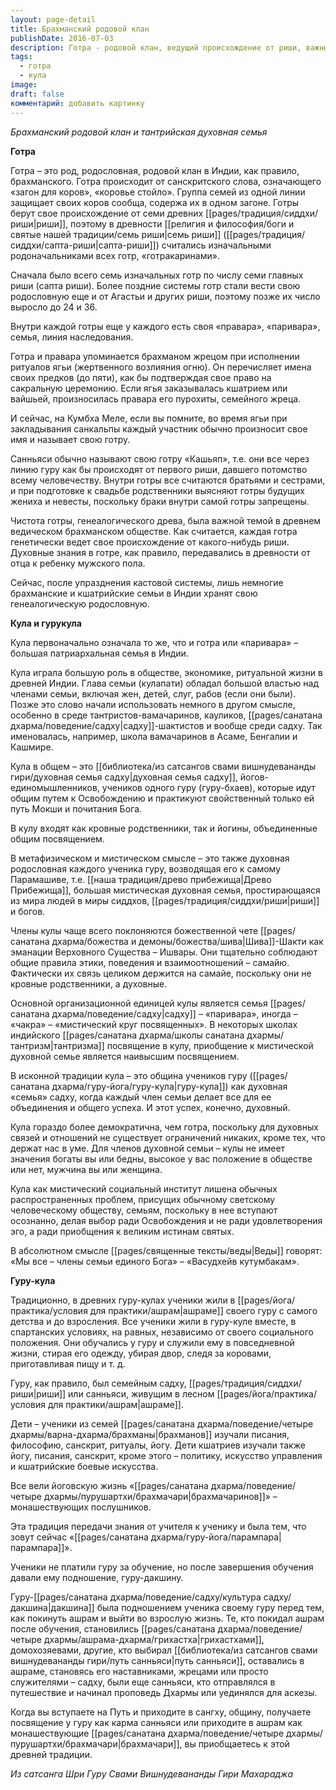 ```yaml
---
layout: page-detail
title: Брахманский родовой клан
publishDate: 2016-07-03
description: Готра - родовой клан, ведущий происхождение от риши, важный для ритуалов и браков. Кула - духовная семья, объединяющая учеников одного гуру вне кровных связей, важна в тантризме как мистическая община и линия передачи. Гурукула - традиция совместного проживания и обучения учеников у гуру в ашраме, где формируется духовная семья и передаётся знание через практику и служение.
tags:
  - готра
  - кула
image: 
draft: false
комментарий: добавить картинку
---
```


_Брахманский родовой клан и тантрийская духовная семья_

**Готра**

Готра – это род, родословная, родовой клан в Индии, как правило, брахманского. Готра происходит от санскритского слова, означающего «загон для коров», «коровье стойло». Группа семей из одной линии защищает своих коров сообща, содержа их в одном загоне. Готры берут свое происхождение от семи древних [[pages/традиция/сиддхи/риши|риши]], поэтому в древности [[религия и философия/боги и святые нашей традиции/семь риши|семь риши]] ([[pages/традиция/сиддхи/сапта-риши|сапта-риши]]) считались изначальными родоначальниками всех готр, «готракаринами».

Сначала было всего семь изначальных готр по числу семи главных риши (сапта риши). Более поздние системы готр стали вести свою родословную еще и от Агастьи и других риши, поэтому позже их число выросло до 24 и 36.

Внутри каждой готры еще у каждого есть своя «правара», «паривара», семья, линия наследования.

Готра и правара упоминается брахманом жрецом при исполнении ритуалов ягьи (жертвенного возлияния огню). Он перечисляет имена своих предков (до пяти), как бы подтверждая свое право на сакральную церемонию. Если ягья заказывалась кшатрием или вайшьей, произносилась правара его пурохиты, семейного жреца.

И сейчас, на Кумбха Меле, если вы помните, во время ягьи при закладывания санкальпы каждый участник обычно произносит свое имя и называет свою готру.

Санньяси обычно называют свою готру «Кашьяп», т.е. они все через линию гуру как бы происходят от первого риши, давшего потомство всему человечеству. Внутри готры все считаются братьями и сестрами, и при подготовке к свадьбе родственники выясняют готры будущих жениха и невесты, поскольку браки внутри самой готры запрещены.

Чистота готры, генеалогического древа, была важной темой в древнем ведическом брахманском обществе. Как считается, каждая готра генетически ведет свое происхождение от какого-нибудь риши. Духовные знания в готре, как правило, передавались в древности от отца к ребенку мужского пола. 

Сейчас, после упразднения кастовой системы, лишь немногие брахманские и кшатрийские семьи в Индии хранят свою генеалогическую родословную.

**Кула и гурукула**

Кула первоначально означала то же, что и готра или «паривара» – большая патриархальная семья в Индии. 

Кула играла большую роль в обществе, экономике, ритуальной жизни в древней Индии. Глава семьи (кулапати) обладал большой властью над членами семьи, включая жен, детей, слуг, рабов (если они были). Позже это слово начали использовать немного в другом смысле, особенно в среде тантристов-вамачаринов, кауликов, [[pages/санатана дхарма/поведение/садху|садху]]-шактистов и вообще среди садху. Так именовалась, например, школа вамачаринов в Асаме, Бенгалии и Кашмире. 

Кула в общем – это [[библиотека/из сатсангов свами вишнудевананды гири/духовная семья садху|духовная семья садху]], йогов-единомышленников, учеников одного гуру (гуру-бхаев), которые идут общим путем к Освобождению и практикуют свойственный только ей путь Мокши и почитания Бога. 

В кулу входят как кровные родственники, так и йогины, объединенные общим посвящением.

В метафизическом и мистическом смысле – это также духовная родословная каждого ученика гуру, возводящая его к самому Парамашиве, т.е. [[наша традиция/древо прибежища|Древо Прибежища]], большая мистическая духовная семья, простирающаяся из мира людей в миры сиддхов, [[pages/традиция/сиддхи/риши|риши]] и богов.

Члены кулы чаще всего поклоняются божественной чете [[pages/санатана дхарма/божества и демоны/божества/шива|Шива]]-Шакти как эманации Верховного Существа – Ишвары. Они тщательно соблюдают общие правила этики, поведения и взаимоотношений – самайю. Фактически их связь целиком держится на самайе, поскольку они не кровные родственники, а духовные.

Основной организационной единицей кулы является семья [[pages/санатана дхарма/поведение/садху|садху]] – «паривара», иногда – «чакра» – «мистический круг посвященных». В некоторых школах индийского [[pages/санатана дхарма/школы санатана дхармы/тантризм|тантризма]] посвящение в кулу, приобщение к мистической духовной семье является наивысшим посвящением. 

В исконной традиции кула – это община учеников гуру ([[pages/санатана дхарма/гуру-йога/гуру-кула|гуру-кула]]) как духовная «семья» садху, когда каждый член семьи делает все для ее объединения и общего успеха. И этот успех, конечно, духовный.

Кула гораздо более демократична, чем готра, поскольку для духовных связей и отношений не существует ограничений никаких, кроме тех, что держат нас в уме. Для членов духовной семьи – кулы не имеет значения богаты вы или бедны, высокое у вас положение в обществе или нет, мужчина вы или женщина.

Кула как мистический социальный институт лишена обычных распространенных проблем, присущих обычному светскому человеческому обществу, семьям, поскольку в нее вступают осознанно, делая выбор ради Освобождения и не ради удовлетворения эго, а ради приобщения к великим истинам святых.

В абсолютном смысле [[pages/священные тексты/веды|Веды]] говорят: «Мы все – члены семьи единого Бога» – «Васудхейв кутумбакам».

**Гуру-кула**

Традиционно, в древних гуру-кулах ученики жили в [[pages/йога/практика/условия для практики/ашрам|ашраме]] своего гуру с самого детства и до взросления. Все ученики жили в гуру-куле вместе, в спартанских условиях, на равных, независимо от своего социального положения. Они обучались у гуру и служили ему в повседневной жизни, стирая его одежду, убирая двор, следя за коровами, приготавливая пищу и т. д.

Гуру, как правило, был семейным садху, [[pages/традиция/сиддхи/риши|риши]] или санньяси, живущим в лесном [[pages/йога/практика/условия для практики/ашрам|ашраме]].

Дети – ученики из семей [[pages/санатана дхарма/поведение/четыре дхармы/варна-дхарма/брахманы|брахманов]] изучали писания, философию, санскрит, ритуалы, йогу. Дети кшатриев изучали также йогу, писания, санскрит, кроме этого – политику, искусство управления и кшатрийские боевые искусства.

Все вели йоговскую жизнь «[[pages/санатана дхарма/поведение/четыре дхармы/пурушартхи/брахмачари|брахмачаринов]]» – монашествующих послушников. 

Эта традиция передачи знания от учителя к ученику и была тем, что зовут сейчас «[[pages/санатана дхарма/гуру-йога/парампара|парампара]]». 

Ученики не платили гуру за обучение, но после завершения обучения давали ему подношение, гуру-дакшину.

Гуру-[[pages/санатана дхарма/поведение/садху/культура садху/дакшина|дакшина]] была подношением ученика своему гуру перед тем, как покинуть ашрам и выйти во взрослую жизнь. Те, кто покидал ашрам после обучения, становились [[pages/санатана дхарма/поведение/четыре дхармы/ашрама-дхарма/грихастха|грихастхами]], домохозяевами, другие, кто выбирал [[библиотека/из сатсангов свами вишнудевананды гири/путь санньяси|путь санньяси]], оставались в ашраме, становясь его наставниками, жрецами или просто служителями – садху, были еще санньяси, кто отправлялся в путешествие и начинал проповедь Дхармы или уединялся для аскезы.

Когда вы вступаете на Путь и приходите в сангху, общину, получаете посвящение у гуру как карма санньяси или приходите в ашрам как монашествующие [[pages/санатана дхарма/поведение/четыре дхармы/пурушартхи/брахмачари|брахмачари]], вы приобщаетесь к этой древней традиции.

*Из сатсанга Шри Гуру Свами Вишнудевананды Гири Махараджа*